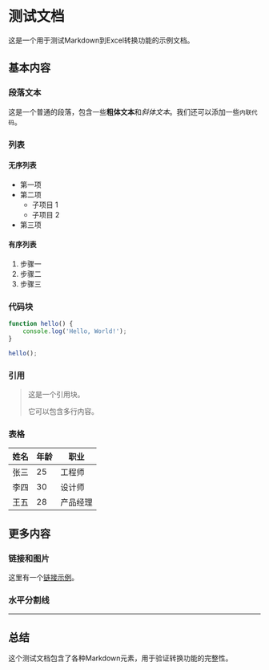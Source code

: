 # 测试文档

这是一个用于测试Markdown到Excel转换功能的示例文档。

## 基本内容

### 段落文本

这是一个普通的段落，包含一些**粗体文本**和*斜体文本*。我们还可以添加一些`内联代码`。

### 列表

#### 无序列表

- 第一项
- 第二项
  - 子项目 1
  - 子项目 2
- 第三项

#### 有序列表

1. 步骤一
2. 步骤二
3. 步骤三

### 代码块

```javascript
function hello() {
    console.log('Hello, World!');
}

hello();
```

### 引用

> 这是一个引用块。
> 
> 它可以包含多行内容。

### 表格

| 姓名 | 年龄 | 职业 |
|------|------|------|
| 张三 | 25   | 工程师 |
| 李四 | 30   | 设计师 |
| 王五 | 28   | 产品经理 |

## 更多内容

### 链接和图片

这里有一个[链接示例](https://example.com)。

### 水平分割线

---

## 总结

这个测试文档包含了各种Markdown元素，用于验证转换功能的完整性。